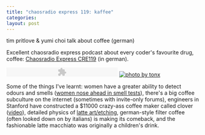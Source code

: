 ```yaml
--- 
title: "chaosradio express 119: kaffee"
categories: 
layout: post
---
```


tim pritlove & yumi choi talk about coffee (german)

Excellent chaosradio express podcast about every coder's favourite drug, coffee:
[Chaosradio Express CRE119](http://chaosradio.ccc.de/cre119.html) (in german).

<object type="application/x-shockwave-flash" data="/player/player.swf" width="290" height="24">
  <param name="movie" value="/player/player.swf" />
  <param name="FlashVars" value="soundFile=http://chaosradio.ccc.de/archive/chaosradio_express_119.mp3">
  <param name="quality" value="high" />
  <param name="menu" value="true" />
  <param name="wmode" value="transparent" />
</object>

<a href="http://www.flickr.com/photos/tonx/296897654/in/set-48921/">
  <img src="http://farm1.static.flickr.com/100/296897654_afad89623e_m.jpg" alt="photo by tonx" class="left-img"/>
</a>

Some of the things I've learnt: women have a greater ability to detect odours and smells ([women nose ahead in smell tests](http://news.bbc.co.uk/1/hi/health/1796447.stm)), there's a big coffee subculture on the internet (sometimes with invite-only forums), engineers in Stanford have constructed a $11000 crazy-ass coffee maker called clover ([video](http://www.youtube.com/watch?v=ntbVGGMu_Ac)), detailed physics of [latte art/etching](http://www.flickr.com/photos/tonx/sets/48921/), german-style filter coffee (often looked down on by italians) is making its comeback, and the fashionable latte macchiato was originally a children's drink.
